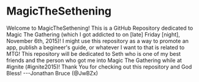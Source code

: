 # MagicTheSethening
Welcome to MagicTheSethening! This is a GitHub Repository dedicated to Magic The Gathering (which I got addicted to on [late] Friday [night], November 6th, 2015)! I might use this repository as a way to promote an app, publish a begineer's guide, or whatever I want to that is related to MTG! This repository will be dedicated to Seth who is one of my best friends and the person who got me into Magic The Gathering while at #ignite (#ignite2015)! Thank You for checking out this repository and God Bless! ---Jonathan Bruce (@JwBZx)
